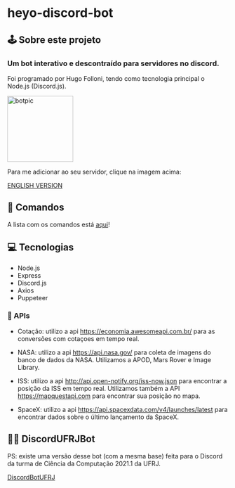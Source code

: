 # heyo-discord-bot

## 🕹️ Sobre este projeto
### Um bot interativo e descontraído para servidores no discord. 

Foi programado por Hugo Folloni, tendo como tecnologia principal o Node.js (Discord.js).

[<img src="https://cdn.discordapp.com/attachments/867457879047929918/867830621467967578/ErG18llWMAAIziI.jpeg" alt="botpic" width="150"  />](https://discord.com/oauth2/authorize?client_id=867456901716246538&permissions=8&scope=bot)

Para me adicionar ao seu servidor, clique na imagem acima:

[ENGLISH VERSION](https://github.com/hugofolloni/heyo-discord-bot/blob/main/english/README.md)

## 📓 Comandos

A lista com os comandos está [aqui](https://github.com/hugofolloni/heyo-discord-bot/blob/main/commands-list.md)!

## 💻 Tecnologias

- Node.js
- Express
- Discord.js
- Axios
- Puppeteer


### 🔗 APIs

- Cotação: utilizo a api https://economia.awesomeapi.com.br/ para as conversões com cotaçoes em tempo real.

- NASA: utilizo a api https://api.nasa.gov/ para coleta de imagens do banco de dados da NASA. Utilizamos a APOD, Mars Rover e Image Library.

- ISS: utilizo a api http://api.open-notify.org/iss-now.json para encontrar a posição da ISS em tempo real. Utilizamos também a API https://mapquestapi.com para encontrar sua posição no mapa.

- SpaceX: utilizo a api https://api.spacexdata.com/v4/launches/latest para encontrar dados sobre o último lançamento da SpaceX.

## 🧑‍🎓 DiscordUFRJBot

PS: existe uma versão desse bot (com a mesma base) feita para o Discord da turma de Ciência da Computação 2021.1 da UFRJ.

[DiscordBotUFRJ](https://github.com/hugofolloni/discord-ufrj-bot)

